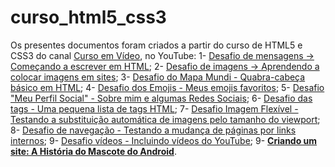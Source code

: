 # curso_html5_css3
Os presentes documentos foram criados a partir do curso de HTML5 e CSS3 do canal <a href="https://www.youtube.com/channel/UCrWvhVmt0Qac3HgsjQK62FQ" target="_blank" rel="external">Curso em Vídeo</a>, no YouTube:
1- <a href="desafios/d001/index.html">Desafio de mensagens -> Começando a escrever em HTML</a>;
2- <a href="desafios/d002/index.html">Desafio de imagens -> Aprendendo a colocar imagens em sites</a>;
3- <a href="desafios/d003/index.html" class="especial">Desafio do Mapa Mundi - Quabra-cabeça básico em HTML</a>;
4- <a href="desafios/d004/index.html">Desafio dos Emojis - Meus emojis favoritos</a>;
5- <a href="desafios/d005/index.html" class="especial">Desafio "Meu Perfil Social" - Sobre mim e algumas Redes Sociais</a>;
6- <a href="desafios/d006/index.html">Desafio das tags - Uma pequena lista de tags HTML</a>;
7- <a href="desafios/d007/index.html">Desafio Imagem Flexível - Testando a substituição automática de imagens pelo tamanho do viewport</a>;
8- <a href="desafios/d008/index.html">Desafio de navegação - Testando a mudança de páginas por links internos</a>;
9- <a href="desafios/d009/index.html">Desafio vídeos - Incluindo vídeos do YouTube</a>;
9- <a href="desafios/d010/index.html" class="especial"><strong>Criando um site: A História do Mascote do Android</strong></a>.
